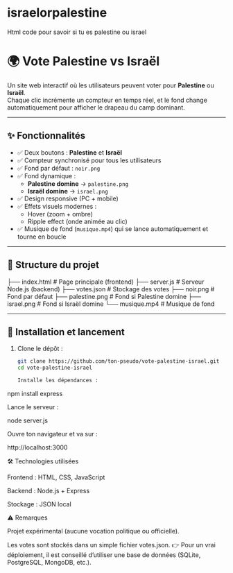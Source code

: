 # israelorpalestine
Html code pour savoir si tu es palestine ou  israel

# 🌍 Vote Palestine vs Israël

Un site web interactif où les utilisateurs peuvent voter pour **Palestine** ou **Israël**.  
Chaque clic incrémente un compteur en temps réel, et le fond change automatiquement pour afficher le drapeau du camp dominant.  

---

## ✨ Fonctionnalités

- ✅ Deux boutons : **Palestine** et **Israël**  
- ✅ Compteur synchronisé pour tous les utilisateurs  
- ✅ Fond par défaut : `noir.png`  
- ✅ Fond dynamique :
  - **Palestine domine** → `palestine.png`
  - **Israël domine** → `israel.png`
- ✅ Design responsive (PC + mobile)  
- ✅ Effets visuels modernes :
  - Hover (zoom + ombre)
  - Ripple effect (onde animée au clic)
- ✅ Musique de fond (`musique.mp4`) qui se lance automatiquement et tourne en boucle  

---

## 📂 Structure du projet

├── index.html # Page principale (frontend)
├── server.js # Serveur Node.js (backend)
├── votes.json # Stockage des votes
├── noir.png # Fond par défaut
├── palestine.png # Fond si Palestine domine
├── israel.png # Fond si Israël domine
└── musique.mp4 # Musique de fond

---

## 🚀 Installation et lancement

1. Clone le dépôt :  
   ```bash
   git clone https://github.com/ton-pseudo/vote-palestine-israel.git
   cd vote-palestine-israel

   Installe les dépendances :

npm install express


Lance le serveur :

node server.js


Ouvre ton navigateur et va sur :

http://localhost:3000

🛠 Technologies utilisées

Frontend : HTML, CSS, JavaScript

Backend : Node.js + Express

Stockage : JSON local

⚠️ Remarques

Projet expérimental (aucune vocation politique ou officielle).

Les votes sont stockés dans un simple fichier votes.json.
👉 Pour un vrai déploiement, il est conseillé d’utiliser une base de données (SQLite, PostgreSQL, MongoDB, etc.).
